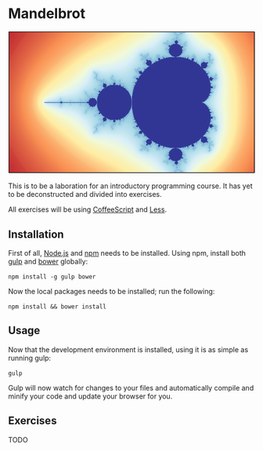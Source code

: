 # Mandelbrot

![](screenshot.png)

This is to be a laboration for an introductory programming course. It has yet to be deconstructed and divided into exercises.

All exercises will be using [CoffeeScript](http://coffeescript.org/) and [Less](http://lesscss.org/).

## Installation

First of all, [Node.js](http://nodejs.org/) and [npm](https://www.npmjs.com/) needs to be installed. Using npm, install both [gulp](http://gulpjs.com/) and [bower](http://bower.io/) globally:

```
npm install -g gulp bower
```

Now the local packages needs to be installed; run the following:

```
npm install && bower install
```

## Usage

Now that the development environment is installed, using it is as simple as running gulp:

```
gulp
```

Gulp will now watch for changes to your files and automatically compile and minify your code and update your browser for you.

## Exercises
TODO

